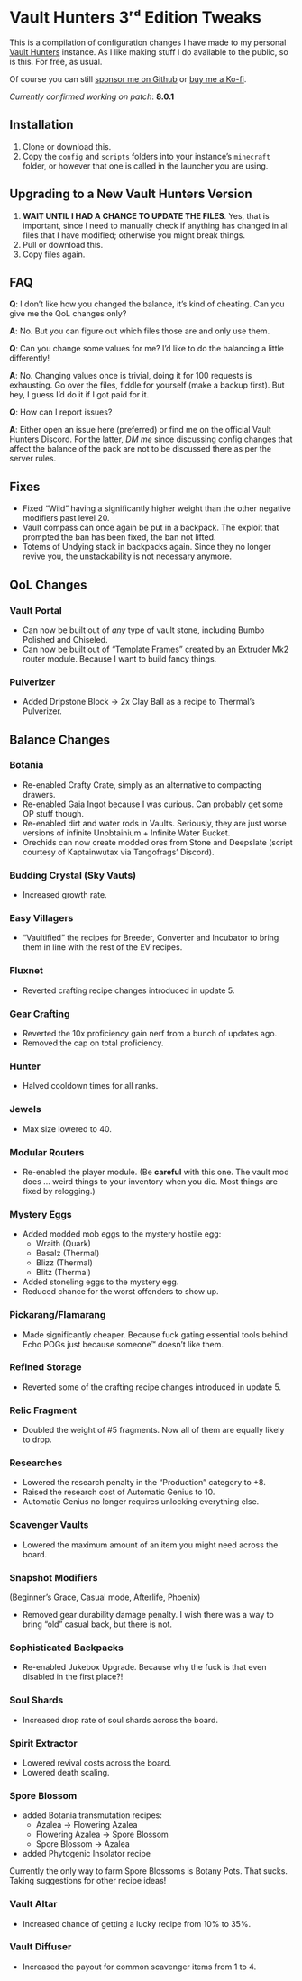 # Vault Hunters 3ʳᵈ Edition Tweaks

This is a compilation of configuration changes I have made to my personal [Vault
Hunters](https://vaulthunters.gg) instance. As I like making stuff I do
available to the public, so is this. For free, as usual.

Of course you can still [sponsor me on
Github](https://github.com/sponsors/alterNERDtive) or [buy me a
Ko-fi](https://ko-fi.com/S6S1DLYBS).

_Currently confirmed working on patch_: __8.0.1__

## Installation

1. Clone or download this.
2. Copy the `config` and `scripts` folders into your instance’s `minecraft`
   folder, or however that one is called in the launcher you are using.

## Upgrading to a New Vault Hunters Version

1. __WAIT UNTIL I HAD A CHANCE TO UPDATE THE FILES__. Yes, that is important,
   since I need to manually check if anything has changed in all files that I
   have modified; otherwise you might break things.
2. Pull or download this.
3. Copy files again.

## FAQ

__Q__: I don’t like how you changed the balance, it’s kind of cheating. Can you
give me the QoL changes only?

__A__: No. But you can figure out which files those are and only use them.

__Q__: Can you change some values for me? I’d like to do the balancing a little
differently!

__A__: No. Changing values once is trivial, doing it for 100 requests is
exhausting. Go over the files, fiddle for yourself (make a backup first). But
hey, I guess I’d do it if I got paid for it.

__Q__: How can I report issues?

__A__: Either open an issue here (preferred) or find me on the official Vault
Hunters Discord. For the latter, _DM me_ since discussing config changes that
affect the balance of the pack are not to be discussed there as per the server
rules.

## Fixes

* Fixed “Wild” having a significantly higher weight than the other negative
  modifiers past level 20.
* Vault compass can once again be put in a backpack. The exploit that prompted
  the ban has been fixed, the ban not lifted.
* Totems of Undying stack in backpacks again. Since they no longer revive you,
  the unstackability is not necessary anymore.

## QoL Changes

### Vault Portal

* Can now be built out of _any_ type of vault stone, including Bumbo Polished
  and Chiseled.
* Can now be built out of “Template Frames” created by an Extruder Mk2 router
  module. Because I want to build fancy things.

### Pulverizer

* Added Dripstone Block → 2x Clay Ball as a recipe to Thermal’s Pulverizer.

## Balance Changes

### Botania

* Re-enabled Crafty Crate, simply as an alternative to compacting drawers.
* Re-enabled Gaia Ingot because I was curious. Can probably get some OP stuff
  though.
* Re-enabled dirt and water rods in Vaults. Seriously, they are just worse
  versions of infinite Unobtainium + Infinite Water Bucket.
* Orechids can now create modded ores from Stone and Deepslate (script courtesy
  of Kaptainwutax via Tangofrags’ Discord).

### Budding Crystal (Sky Vauts)

* Increased growth rate.

### Easy Villagers

* “Vaultified” the recipes for Breeder, Converter and Incubator to bring them
  in line with the rest of the EV recipes.

### Fluxnet

* Reverted crafting recipe changes introduced in update 5.

### Gear Crafting

* Reverted the 10x proficiency gain nerf from a bunch of updates ago.
* Removed the cap on total proficiency.

### Hunter

* Halved cooldown times for all ranks.

### Jewels

* Max size lowered to 40.

### Modular Routers

* Re-enabled the player module. (Be __careful__ with this one. The vault mod
  does … weird things to your inventory when you die. Most things are fixed by
  relogging.)

### Mystery Eggs

* Added modded mob eggs to the mystery hostile egg:
  * Wraith (Quark)
  * Basalz (Thermal)
  * Blizz (Thermal)
  * Blitz (Thermal)
* Added stoneling eggs to the mystery egg.
* Reduced chance for the worst offenders to show up.

### Pickarang/Flamarang

* Made significantly cheaper. Because fuck gating essential tools behind Echo
  POGs just because someone™ doesn’t like them.

### Refined Storage

* Reverted some of the crafting recipe changes introduced in update 5.

### Relic Fragment

* Doubled the weight of \#5 fragments. Now all of them are equally likely to
  drop.

### Researches

* Lowered the research penalty in the “Production” category to +8.
* Raised the research cost of Automatic Genius to 10.
* Automatic Genius no longer requires unlocking everything else.

### Scavenger Vaults

* Lowered the maximum amount of an item you might need across the board.

### Snapshot Modifiers

(Beginner’s Grace, Casual mode, Afterlife, Phoenix)

* Removed gear durability damage penalty. I wish there was a way to bring “old”
  casual back, but there is not.

### Sophisticated Backpacks

* Re-enabled Jukebox Upgrade. Because why the fuck is that even disabled in the
  first place⁈

### Soul Shards

* Increased drop rate of soul shards across the board.

### Spirit Extractor

* Lowered revival costs across the board.
* Lowered death scaling.

### Spore Blossom

* added Botania transmutation recipes:
  * Azalea → Flowering Azalea
  * Flowering Azalea → Spore Blossom
  * Spore Blossom → Azalea
* added Phytogenic Insolator recipe

Currently the only way to farm Spore Blossoms is Botany Pots. That sucks.
Taking suggestions for other recipe ideas!

### Vault Altar

* Increased chance of getting a lucky recipe from 10% to 35%.

### Vault Diffuser

* Increased the payout for common scavenger items from 1 to 4.
